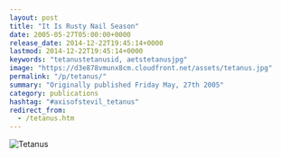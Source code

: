 ```yaml
---
layout: post
title: "It Is Rusty Nail Season"
date: 2005-05-27T05:00:00+0000
release_date: 2014-12-22T19:45:14+0000
lastmod: 2014-12-22T19:45:14+0000
keywords: "tetanustetanusid, aetstetanusjpg"
image: "https://d3e878vmunx8cm.cloudfront.net/assets/tetanus.jpg"
permalink: "/p/tetanus/"
summary: "Originally published Friday May, 27th 2005"
category: publications
hashtag: "#axisofstevil_tetanus"
redirect_from:
  - /tetanus.htm
---
```


[id_1]: https://d3e878vmunx8cm.cloudfront.net/assets/tetanus.jpg "Tetanus"
![Tetanus][id_1]
